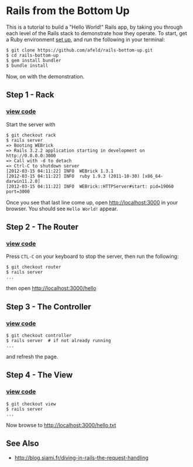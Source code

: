 # Rails from the Bottom Up

This is a tutorial to build a "Hello World!" Rails app, by taking you through each level of the Rails stack to demonstrate how they operate.  To start, get a Ruby environment [set up](http://ruby.railstutorial.org/ruby-on-rails-tutorial-book?version=3.2#sec:rubygems), and run the following in your terminal:

    $ git clone https://github.com/afeld/rails-bottom-up.git
    $ cd rails-bottom-up
    $ gem install bundler
    $ bundle install

Now, on with the demonstration.

## Step 1 - Rack

### [view code](https://github.com/afeld/rails-bottom-up/compare/base...rack#diff-0)

Start the server with

    $ git checkout rack
    $ rails server
    => Booting WEBrick
    => Rails 3.2.2 application starting in development on http://0.0.0.0:3000
    => Call with -d to detach
    => Ctrl-C to shutdown server
    [2012-03-15 04:11:22] INFO  WEBrick 1.3.1
    [2012-03-15 04:11:22] INFO  ruby 1.9.3 (2011-10-30) [x86_64-darwin11.2.0]
    [2012-03-15 04:11:22] INFO  WEBrick::HTTPServer#start: pid=19060 port=3000

Once you see that last line come up, open [http://localhost:3000](http://localhost:3000) in your browser.  You should see `Hello World!` appear.

## Step 2 - The Router

### [view code](https://github.com/afeld/rails-bottom-up/compare/base...router#diff-0)

Press `CTL-C` on your keyboard to stop the server, then run the following:

    $ git checkout router
    $ rails server
    ...

then open [http://localhost:3000/hello](http://localhost:3000/hello)

## Step 3 - The Controller

### [view code](https://github.com/afeld/rails-bottom-up/compare/base...controller#diff-0)

    $ git checkout controller
    $ rails server  # if not already running
    ...

and refresh the page.

## Step 4 - The View

### [view code](https://github.com/afeld/rails-bottom-up/compare/base...view#diff-0)

    $ git checkout view
    $ rails server
    ...

Now browse to [http://localhost:3000/hello.txt](http://localhost:3000/hello.txt)

## See Also

* http://blog.siami.fr/diving-in-rails-the-request-handling
